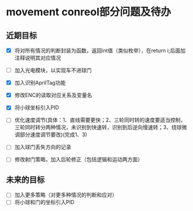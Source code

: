 # movement conreol部分问题及待办
## 近期目标
 - [x] 将对所有情况的判断封装为函数，返回int值（类似枚举），在return i;后面加注释说明其对应情况
 - [ ] 加入光电模块，以实现车不进球门
 - [x] 加入识别AprilTag功能
 - [x] 修改ENC的读取对应关系及变量名
 - [x] 将小球坐标引入PID
 - [ ] 优化速度调节(具体：1、直线需要更快；2、三轮同时转的速度要适当控制，三轮同时转分两种情况，未识别到快速转，识别到后逆向慢速转；3、绕球微调部分速度调节要改)(完成1、3)
 - [ ] 加入球门丢失方向的记录
 - [ ] 修改射门策略，加入后轮修正（包括逻辑和运动两方面）


## 未来的目标
 - [ ] 加入更多策略（对更多种情况的判断和应对）
 - [ ] 将小球和门的坐标引入PID
